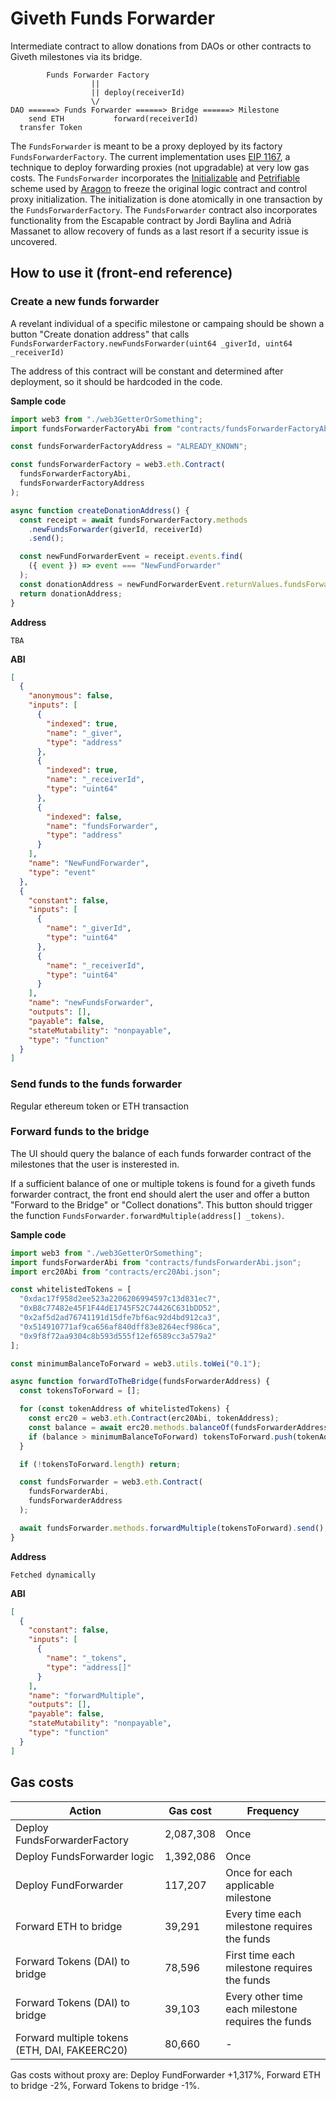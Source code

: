 # Giveth Funds Forwarder

Intermediate contract to allow donations from DAOs or other contracts to Giveth milestones via its bridge.

```
        Funds Forwarder Factory
                  ||
                  || deploy(receiverId)
                  \/
DAO ======> Funds Forwarder ======> Bridge ======> Milestone
    send ETH           forward(receiverId)
  transfer Token
```

The `FundsForwarder` is meant to be a proxy deployed by its factory `FundsForwarderFactory`. The current implementation uses [EIP 1167](https://github.com/ethereum/EIPs/blob/master/EIPS/eip-1167.md), a technique to deploy forwarding proxies (not upgradable) at very low gas costs. The `FundsForwarder` incorporates the [Initializable](https://hack.aragon.org/docs/common_Initializable) and [Petrifiable](https://hack.aragon.org/docs/common_Petrifiable) scheme used by [Aragon](https://github.com/aragon/aragonOS) to freeze the original logic contract and control proxy initialization. The initialization is done atomically in one transaction by the `FundsForwarderFactory`. The `FundsForwarder` contract also incorporates functionality from the Escapable contract by Jordi Baylina and Adrià Massanet to allow recovery of funds as a last resort if a security issue is uncovered.

## How to use it (front-end reference)

### Create a new funds forwarder

A revelant individual of a specific milestone or campaing should be shown a button "Create donation address" that calls `FundsForwarderFactory.newFundsForwarder(uint64 _giverId, uint64 _receiverId)`

The address of this contract will be constant and determined after deployment, so it should be hardcoded in the code.

**Sample code**

```js
import web3 from "./web3GetterOrSomething";
import fundsForwarderFactoryAbi from "contracts/fundsForwarderFactoryAbi.json";

const fundsForwarderFactoryAddress = "ALREADY_KNOWN";

const fundsForwarderFactory = web3.eth.Contract(
  fundsForwarderFactoryAbi,
  fundsForwarderFactoryAddress
);

async function createDonationAddress() {
  const receipt = await fundsForwarderFactory.methods
    .newFundsForwarder(giverId, receiverId)
    .send();

  const newFundForwarderEvent = receipt.events.find(
    ({ event }) => event === "NewFundForwarder"
  );
  const donationAddress = newFundForwarderEvent.returnValues.fundsForwarder;
  return donationAddress;
}
```

**Address**

```
TBA
```

**ABI**

```json
[
  {
    "anonymous": false,
    "inputs": [
      {
        "indexed": true,
        "name": "_giver",
        "type": "address"
      },
      {
        "indexed": true,
        "name": "_receiverId",
        "type": "uint64"
      },
      {
        "indexed": false,
        "name": "fundsForwarder",
        "type": "address"
      }
    ],
    "name": "NewFundForwarder",
    "type": "event"
  },
  {
    "constant": false,
    "inputs": [
      {
        "name": "_giverId",
        "type": "uint64"
      },
      {
        "name": "_receiverId",
        "type": "uint64"
      }
    ],
    "name": "newFundsForwarder",
    "outputs": [],
    "payable": false,
    "stateMutability": "nonpayable",
    "type": "function"
  }
]
```

### Send funds to the funds forwarder

Regular ethereum token or ETH transaction

### Forward funds to the bridge

The UI should query the balance of each funds forwarder contract of the milestones that the user is insterested in.

If a sufficient balance of one or multiple tokens is found for a giveth funds forwarder contract, the front end should alert the user and offer a button "Forward to the Bridge" or "Collect donations". This button should trigger the function `FundsForwarder.forwardMultiple(address[] _tokens)`.

**Sample code**

```js
import web3 from "./web3GetterOrSomething";
import fundsForwarderAbi from "contracts/fundsForwarderAbi.json";
import erc20Abi from "contracts/erc20Abi.json";

const whitelistedTokens = [
  "0xdac17f958d2ee523a2206206994597c13d831ec7",
  "0xB8c77482e45F1F44dE1745F52C74426C631bDD52",
  "0x2af5d2ad76741191d15dfe7bf6ac92d4bd912ca3",
  "0x514910771af9ca656af840dff83e8264ecf986ca",
  "0x9f8f72aa9304c8b593d555f12ef6589cc3a579a2"
];

const minimumBalanceToForward = web3.utils.toWei("0.1");

async function forwardToTheBridge(fundsForwarderAddress) {
  const tokensToForward = [];

  for (const tokenAddress of whitelistedTokens) {
    const erc20 = web3.eth.Contract(erc20Abi, tokenAddress);
    const balance = await erc20.methods.balanceOf(fundsForwarderAddress).call();
    if (balance > minimumBalanceToForward) tokensToForward.push(tokenAddress);
  }

  if (!tokensToForward.length) return;

  const fundsForwarder = web3.eth.Contract(
    fundsForwarderAbi,
    fundsForwarderAddress
  );

  await fundsForwarder.methods.forwardMultiple(tokensToForward).send();
}
```

**Address**

```
Fetched dynamically
```

**ABI**

```json
[
  {
    "constant": false,
    "inputs": [
      {
        "name": "_tokens",
        "type": "address[]"
      }
    ],
    "name": "forwardMultiple",
    "outputs": [],
    "payable": false,
    "stateMutability": "nonpayable",
    "type": "function"
  }
]
```

## Gas costs

| Action                                        | Gas cost  | Frequency                                          |
| --------------------------------------------- | --------- | -------------------------------------------------- |
| Deploy FundsForwarderFactory                  | 2,087,308 | Once                                               |
| Deploy FundsForwarder logic                   | 1,392,086 | Once                                               |
| Deploy FundForwarder                          | 117,207   | Once for each applicable milestone                 |
| Forward ETH to bridge                         | 39,291    | Every time each milestone requires the funds       |
| Forward Tokens (DAI) to bridge                | 78,596    | First time each milestone requires the funds       |
| Forward Tokens (DAI) to bridge                | 39,103    | Every other time each milestone requires the funds |
| Forward multiple tokens (ETH, DAI, FAKEERC20) | 80,660    | -                                                  |

Gas costs without proxy are: Deploy FundForwarder +1,317%, Forward ETH to bridge -2%, Forward Tokens to bridge -1%.
